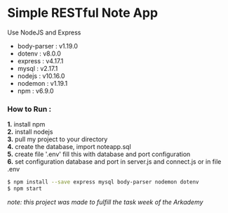 # Simple RESTful Note App
Use NodeJS and Express

- body-parser : v1.19.0
- dotenv      : v8.0.0
- express     : v4.17.1
- mysql       : v2.17.1
- nodejs      : v10.16.0
- nodemon     : v1.19.1
- npm         : v6.9.0

### How to Run :

**1.** install npm\
**2.** install nodejs\
**3.** pull my project to your directory\
**4.** create the database, import noteapp.sql\
**5.** create file '.env' fill this with database and port configuration\
**6.** set configuration database and port in server.js and connect.js or in file .env

```sh
$ npm install --save express mysql body-parser nodemon dotenv
$ npm start
```

*note: this project was made to fulfill the task week of the Arkademy*
